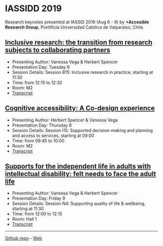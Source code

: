 # IASSIDD 2019

Research keynotes presented at IASSID 2019 (Aug 6 - 9) by **+Accesible Research Group**, Pontificia Universidad Católica de Valparaíso, Chile.

## [Inclusive research: the transition from research subjects to collaborating partners](https://docs.google.com/presentation/d/1aAvjA6dHqw5TH0gulv-8CXCEv3gvL2EYiGF2YGxfh64/edit?usp=sharing)
- Presenting Author: Vanessa Vega & Herbert Spencer
- Presentation Day: Tuesday 6 
- Session Details: Session B15: Inclusive research in practice, starting at 11:30
- Time: from 12:15 to 12:30
- Room: M2
- [Transcript](https://docs.google.com/document/d/e/2PACX-1vQ7irSO19rXIKESutKdk1VlRfNcZyuwyeP7SDsR-gF6cQ8sNWIqUMdIvQ_ZtULyjCZOaOvZ6rx9THNL/pub)

## [Cognitive accessibility: A Co-design experience](https://docs.google.com/presentation/d/1IsLEDm0_5oNJSUB3Ra47Fn5ck6uaLGHDcyl3tpIL9bI/edit?usp=sharing)
- Presenting Author: Herbert Spencer & Vanessa Vega
- Presentation Day: Thursday 8
- Session Details: Session I15: Supported decision-making and planning and access to services, starting at 09:00
- Time: from 09:45 to 10:00
- Room: M2
- [Transcript](https://docs.google.com/document/d/e/2PACX-1vQ6k44lM0IWOqS19TLAIEucFbgeFE2vDiwpatgS4Oc098mjIn2t8gTgDD2NF7zeiahVQmpj_X_e_18G/pub)

## [Supports for the independent life in adults with intellectual disability: felt needs to face the adult life](https://docs.google.com/presentation/d/1lFSciEEZNbhAejfaEzqF2ZzUGDebZ2rWSZ15qDbpn54/edit?usp=sharing)
- Presenting Author: Vanessa Vega & Herbert Spencer
- Presentation Day: Friday 9
- Session Details: Session N4: Supporting quality of life & wellbeing, starting at 11:30
- Time: from 12:00 to 12:15
- Room: Hall 1
- [Transcript](https://docs.google.com/document/d/e/2PACX-1vQeUX7y2ekhVqxu-4knFD7rFbWL8W9fluptEHTre3fUxOgDoTNaBLtJ6Vb3Q8vHnfwyJT9-_f4RE2VR/pub) 


----
[Github repo](https://github.com/mas-accesible/IASSIDD) - [Web](https://mas-accesible.github.io/IASSIDD)
